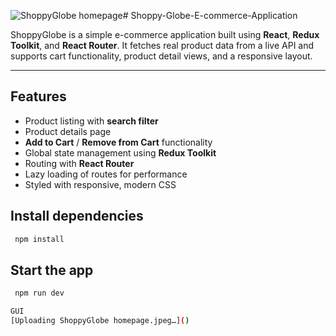 ![ShoppyGlobe homepage](https://github.com/user-attachments/assets/85a635c4-e51f-4c7c-97d8-730399ae459e)# Shoppy-Globe-E-commerce-Application

ShoppyGlobe is a simple e-commerce application built using **React**, **Redux Toolkit**, and **React Router**. It fetches real product data from a live API and supports cart functionality, product detail views, and a responsive layout.

---

##  Features

-  Product listing with **search filter**
-  Product details page
-  **Add to Cart** / **Remove from Cart** functionality
-  Global state management using **Redux Toolkit**
-  Routing with **React Router**
-  Lazy loading of routes for performance 
-  Styled with responsive, modern CSS


 ## Install dependencies
 ```bash
  npm install
  ```
  ## Start the app
  ```bash
   npm run dev

GUI
[Uploading ShoppyGlobe homepage.jpeg…]()



